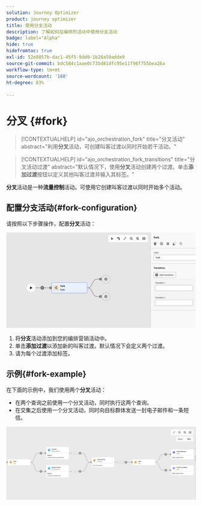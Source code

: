 ```yaml
---
solution: Journey Optimizer
product: journey optimizer
title: 使用分支活动
description: 了解如何在编排的活动中使用分支活动
badge: label="Alpha"
hide: true
hidefromtoc: true
exl-id: 52e8057b-dac1-45f5-9dd0-1b28a59adde9
source-git-commit: bdc584c1aae0c735d81dfc95e11f96f755bea26a
workflow-type: tm+mt
source-wordcount: '168'
ht-degree: 83%

---
```


# 分叉 {#fork}

>[!CONTEXTUALHELP]
>id="ajo_orchestration_fork"
>title="分叉活动"
>abstract="利用&#x200B;**分叉**&#x200B;活动，可创建叫客过渡以同时开始若干活动。"


>[!CONTEXTUALHELP]
>id="ajo_orchestration_fork_transitions"
>title="分叉活动过渡"
>abstract="默认情况下，使用&#x200B;**分叉**&#x200B;活动创建两个过渡。单击&#x200B;**添加过渡**&#x200B;按钮以定义其他叫客过渡并输入其标签。"

**分叉**&#x200B;活动是一种&#x200B;**流量控制**&#x200B;活动。可使用它创建叫客过渡以同时开始多个活动。

## 配置分支活动{#fork-configuration}

请按照以下步骤操作，配置&#x200B;**分叉**&#x200B;活动：

![](../assets/workflow-fork.png)

1. 将&#x200B;**分支**&#x200B;活动添加到您的编排营销活动中。
1. 单击&#x200B;**添加过渡**&#x200B;以添加新的叫客过渡。默认情况下会定义两个过渡。
1. 请为每个过渡添加标签。

## 示例{#fork-example}

在下面的示例中，我们使用两个&#x200B;**分叉**&#x200B;活动：

* 在两个查询之前使用一个分叉活动，同时执行这两个查询。
* 在交集之后使用一个分叉活动，同时向目标群体发送一封电子邮件和一条短信。

![](../assets/workflow-fork-example.png)
